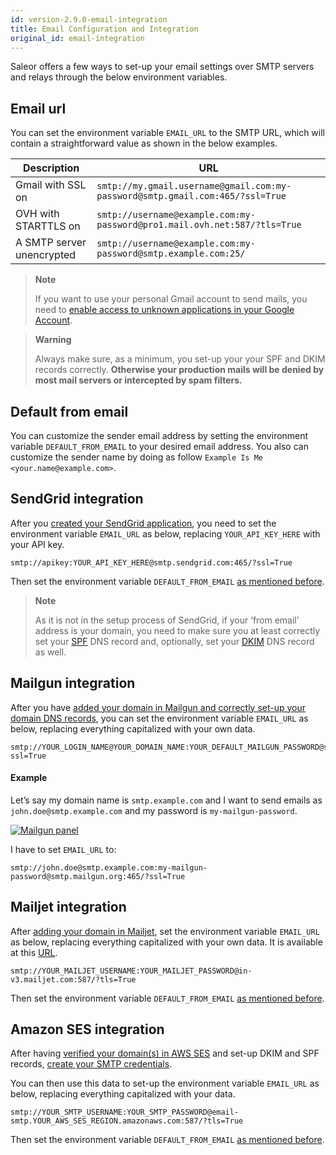 ```yaml
---
id: version-2.9.0-email-integration
title: Email Configuration and Integration
original_id: email-integration
---
```


Saleor offers a few ways to set-up your email settings over SMTP servers and relays through the below environment variables.


## Email url

You can set the environment variable `EMAIL_URL` to the SMTP URL, which will contain a straightforward value as shown in the below examples.

| Description | URL |
| --- | --- |
| Gmail with SSL on | `smtp://my.gmail.username@gmail.com:my-password@smtp.gmail.com:465/?ssl=True` |
| OVH with STARTTLS on | `smtp://username@example.com:my-password@pro1.mail.ovh.net:587/?tls=True` |
| A SMTP server unencrypted | `smtp://username@example.com:my-password@smtp.example.com:25/` |

> **Note**
>
> If you want to use your personal Gmail account to send mails, you need to [enable access to unknown applications in your Google Account](https://myaccount.google.com/lesssecureapps).

> **Warning**
>
> Always make sure, as a minimum, you set-up your your SPF and DKIM records correctly. 
> **Otherwise your production mails will be denied by most mail servers or intercepted by spam filters.**


## Default from email

You can customize the sender email address by setting the environment variable `DEFAULT_FROM_EMAIL` to your desired email address. You also can customize the sender name by doing as follow `Example Is Me <your.name@example.com>`.


## SendGrid integration

After you [created your SendGrid application](https://app.sendgrid.com/guide/integrate/langs/smtp), you need to set the environment variable `EMAIL_URL` as below, replacing `YOUR_API_KEY_HERE` with your API key.

```
smtp://apikey:YOUR_API_KEY_HERE@smtp.sendgrid.com:465/?ssl=True
```

Then set the environment variable `DEFAULT_FROM_EMAIL` [as mentioned before](guides/email-integration.md#default_from_email).

> **Note**
>
> As it is not in the setup process of SendGrid, if your ‘from email’ address is your domain, you need to make sure you at least correctly set your [SPF](https://sendgrid.com/docs/Glossary/spf.html) DNS record and, optionally, set your [DKIM](https://sendgrid.com/docs/Glossary/dkim.html) DNS record as well.


## Mailgun integration

After you have [added your domain in Mailgun and correctly set-up your domain DNS records](https://app.mailgun.com/app/domains/new), you can set the environment variable `EMAIL_URL` as below, replacing everything capitalized with your own data.

```
smtp://YOUR_LOGIN_NAME@YOUR_DOMAIN_NAME:YOUR_DEFAULT_MAILGUN_PASSWORD@smtp.mailgun.org:465/?ssl=True
```

#### Example

Let’s say my domain name is `smtp.example.com` and I want to send emails as `john.doe@smtp.example.com` and my password is `my-mailgun-password`.

[![Mailgun panel](assets/guides-email-integration/1.png)](assets/guides-email-integration/1.png)

I have to set `EMAIL_URL` to:

```
smtp://john.doe@smtp.example.com:my-mailgun-password@smtp.mailgun.org:465/?ssl=True
```


## Mailjet integration

After [adding your domain in Mailjet](https://app.mailjet.com/account/sender/domain#create-domain), set the environment variable `EMAIL_URL` as below, replacing everything capitalized with your own data. It is available at this [URL](https://app.mailjet.com/account/setup).

```
smtp://YOUR_MAILJET_USERNAME:YOUR_MAILJET_PASSWORD@in-v3.mailjet.com:587/?tls=True
```

Then set the environment variable `DEFAULT_FROM_EMAIL` [as mentioned before](guides/email-integration.md#default_from_email).


## Amazon SES integration

After having [verified your domain(s) in AWS SES](https://eu-west-1.console.aws.amazon.com/ses/home#verified-senders-domain:) and set-up DKIM and SPF records, [create your SMTP credentials](https://eu-west-1.console.aws.amazon.com/ses/home#smtp-settings:).

You can then use this data to set-up the environment variable `EMAIL_URL` as below, replacing everything capitalized with your data.

```
smtp://YOUR_SMTP_USERNAME:YOUR_SMTP_PASSWORD@email-smtp.YOUR_AWS_SES_REGION.amazonaws.com:587/?tls=True
```

Then set the environment variable `DEFAULT_FROM_EMAIL` [as mentioned before](guides/email-integration.md#default_from_email).
